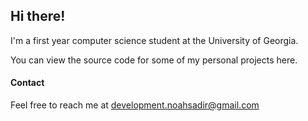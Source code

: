 ## Hi there!

I'm a first year computer science student at the University of Georgia.

You can view the source code for some of my personal projects here.

#### Contact
Feel free to reach me at development.noahsadir@gmail.com

